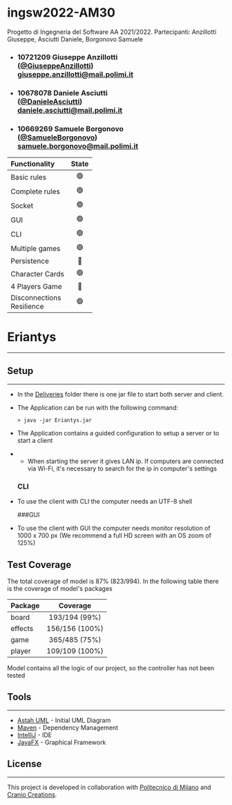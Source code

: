 # ingsw2022-AM30
Progetto di Ingegneria del Software AA 2021/2022. Partecipanti: Anzillotti Giuseppe, Asciutti Daniele, Borgonovo Samuele

- ###   10721209    Giuseppe Anzillotti <br> ([@GiuseppeAnzillotti](https://github.com/GiuseppeAnzillotti)) <br>giuseppe.anzillotti@mail.polimi.it
- ###   10678078    Daniele Asciutti    <br>([@DanieleAsciutti](https://github.com/DanieleAsciutti)) <br>daniele.asciutti@mail.polimi.it
- ###   10669269    Samuele Borgonovo <br> ([@SamueleBorgonovo](https://github.com/SamueleBorgonovo)) <br>samuele.borgonovo@mail.polimi.it


| Functionality                 |                       State                        |
|:------------------------------|:--------------------------------------------------:|
| Basic rules                   | 🟢 |
| Complete rules                | 🟢 |
| Socket                        | 🟢 |
| GUI                           | 🟢 |
| CLI                           | 🟢 |
| Multiple games                | 🟢 |
| Persistence                   | 🔴 |
| Character Cards               | 🟢 |
| 4 Players Game                | 🔴 |
| Disconnections<br/>Resilience | 🟢 |

# Eriantys

-------
## Setup

-----------

- In the [Deliveries](Deliveries) folder there is one jar file to start both server and client.
- The Application can be run with the following command:
    ```shell
    > java -jar Eriantys.jar
    ```
- The Application contains a guided configuration to setup a server or to start a client
- - When starting the server it gives LAN ip. If computers are connected via Wi-Fi, it's necessary to search for the ip in computer's settings

  ### CLI
- To use the client with CLI the computer needs an UTF-8 shell

  ###GUI
- To use the client with GUI the computer needs monitor resolution of 1000 x 700 px
  (We recommend a full HD screen with an OS zoom of 125%)

## Test Coverage

The total coverage of model is 87% (823/994).
In the following table there is the coverage of model's packages

| Package |    Coverage    |
|:--------|:--------------:|
| board   | 193/194 (99%)  |
| effects | 156/156 (100%) |
| game    | 365/485 (75%)  |
| player  | 109/109 (100%) |

Model contains all the logic of our project, so the controller has not been tested


## Tools

---------------
* [Astah UML](https://astah.net/) - Initial UML Diagram
* [Maven](https://maven.apache.org/) - Dependency Management
* [IntelliJ](https://www.jetbrains.com/idea/) - IDE
* [JavaFX](https://openjfx.io) - Graphical Framework

## License

----------

This project is developed in collaboration with [Politecnico di Milano](https://www.polimi.it) and [Cranio Creations](http://www.craniocreations.it).
 